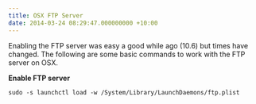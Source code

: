 ```yaml
---
title: OSX FTP Server
date: 2014-03-24 08:29:47.000000000 +10:00
---
```

Enabling the FTP server was easy a good while ago (10.6) but times have changed. The following are some basic commands to work with the FTP server on OSX.

**Enable FTP server**

	sudo -s launchctl load -w /System/Library/LaunchDaemons/ftp.plist
